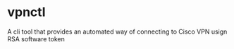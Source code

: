 # vpnctl
A cli tool that provides an automated way of connecting to Cisco VPN usign RSA software token
